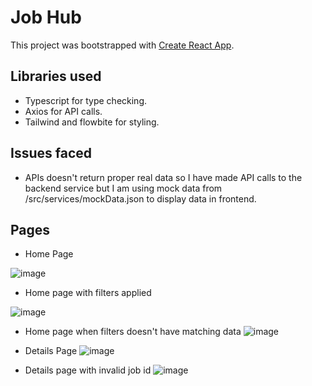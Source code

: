 # Job Hub

This project was bootstrapped with [Create React App](https://github.com/facebook/create-react-app).

## Libraries used
- Typescript for type checking.
- Axios for API calls.
- Tailwind and flowbite for styling.

## Issues faced
- APIs doesn't return proper real data so I have made API calls to the backend service but I am using mock data from /src/services/mockData.json to display data in frontend.

## Pages

- Home Page

 ![image](https://github.com/pranayusg/job-hub/assets/66126225/9fff28ce-438c-401e-bf47-5f7b4d724325)

- Home page with filters applied

![image](https://github.com/pranayusg/job-hub/assets/66126225/c4d8d44c-cecc-4879-8944-69818602545b)

- Home page when filters doesn't have matching data
![image](https://github.com/pranayusg/job-hub/assets/66126225/477e3903-93b7-475f-ad89-f2f8e669a9d7)

- Details Page
![image](https://github.com/pranayusg/job-hub/assets/66126225/9492aabb-0e0c-47e1-afe6-8b2d510e52cb)

- Details page with invalid job id 
![image](https://github.com/pranayusg/job-hub/assets/66126225/65b8907b-272d-4927-abf6-c26f8e375496)
